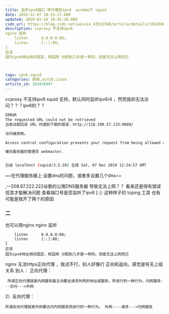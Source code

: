 ```yaml
---
title: 监听ipv6端口 转代理到ipv4  window下 squid
date: 2019-12-07 18:15:17.000
updated: 2020-01-16 10:42:18.000
csdn_url: https://blog.csdn.net/weixin_43531940/article/details/103438097
description: ccproxy 不支持ipv6
nginx 监听
    listen      0.0.0.0:80;
    listen      [::]:80;
}
应该
因为ipv6地址相对固定，校园网 分配到几乎是一样的。但是无法上网而已



tags: ipv6,squid
categories: 网络,win10,Linux
article_id: 103438097
---
```

﻿ccproxy 不支持ipv6
squid 支持，默认同时监听ipv6/4  ，然而我却无法访问？？？ipv6的？？

```bash
ERROR
The requested URL could not be retrieved
当尝试取回该 URL 时遇到下面的错误：http://118.190.57.133:8080/

访问被拒绝。

Access control configuration prevents your request from being allowed at this time. Please contact your service provider if you feel this is incorrect.

缓存服务器的管理员 webmaster.


已由 localhost (squid/3.5.28) 生成 Sat, 07 Dec 2019 12:24:57 GMT


```
==在代理服务器上 设置dns的问题，或者多设置几个dns==

,一208.67.222.222谷歌的公用DNS服务器  导致无法上网？？
看来还是得有错误信息才能解决问题  查看端口号是否监听了ipv6 [::]: 这种样子的 
tcping 工具
也有可能是我开了两个的原因
### 二
也可以用nginx
nginx 监听 

        listen      0.0.0.0:80;
        listen      [::]:80;
    }
    应该
    因为ipv6地址相对固定，校园网 分配到几乎是一样的。但是无法上网而已
nginx 无法https正向代理 ，我试不行，别人好像行
正向和返向，感觉是有无上级关系
别人：
正向代理：

     所谓正向代理就是内网服务器主动要去请求外网的地址或服务，所进行的一种行为。内网服务---访问--->外网

2）反向代理：

    所谓反向代理就是外网要访问内网服务而进行的一种行为。 外网----请求--->内网服务

    
